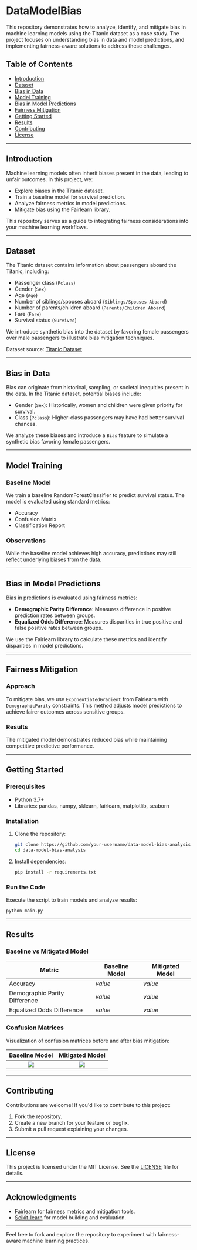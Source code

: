 # DataModelBias
This repository demonstrates how to analyze, identify, and mitigate bias in machine learning models using the Titanic dataset as a case study. The project focuses on understanding bias in data and model predictions, and implementing fairness-aware solutions to address these challenges.
## Table of Contents
- [Introduction](#introduction)
- [Dataset](#dataset)
- [Bias in Data](#bias-in-data)
- [Model Training](#model-training)
- [Bias in Model Predictions](#bias-in-model-predictions)
- [Fairness Mitigation](#fairness-mitigation)
- [Getting Started](#getting-started)
- [Results](#results)
- [Contributing](#contributing)
- [License](#license)

---

## Introduction
Machine learning models often inherit biases present in the data, leading to unfair outcomes. In this project, we:
- Explore biases in the Titanic dataset.
- Train a baseline model for survival prediction.
- Analyze fairness metrics in model predictions.
- Mitigate bias using the Fairlearn library.

This repository serves as a guide to integrating fairness considerations into your machine learning workflows.

---

## Dataset

The Titanic dataset contains information about passengers aboard the Titanic, including:
- Passenger class (`Pclass`)
- Gender (`Sex`)
- Age (`Age`)
- Number of siblings/spouses aboard (`Siblings/Spouses Aboard`)
- Number of parents/children aboard (`Parents/Children Aboard`)
- Fare (`Fare`)
- Survival status (`Survived`)

We introduce synthetic bias into the dataset by favoring female passengers over male passengers to illustrate bias mitigation techniques.

Dataset source: [Titanic Dataset](https://web.stanford.edu/class/archive/cs/cs109/cs109.1166/stuff/titanic.csv)

---

## Bias in Data
Bias can originate from historical, sampling, or societal inequities present in the data. In the Titanic dataset, potential biases include:
- Gender (`Sex`): Historically, women and children were given priority for survival.
- Class (`Pclass`): Higher-class passengers may have had better survival chances.

We analyze these biases and introduce a `Bias` feature to simulate a synthetic bias favoring female passengers.

---

## Model Training

### Baseline Model
We train a baseline RandomForestClassifier to predict survival status. The model is evaluated using standard metrics:
- Accuracy
- Confusion Matrix
- Classification Report

### Observations
While the baseline model achieves high accuracy, predictions may still reflect underlying biases from the data.

---

## Bias in Model Predictions
Bias in predictions is evaluated using fairness metrics:
- **Demographic Parity Difference**: Measures difference in positive prediction rates between groups.
- **Equalized Odds Difference**: Measures disparities in true positive and false positive rates between groups.

We use the Fairlearn library to calculate these metrics and identify disparities in model predictions.

---

## Fairness Mitigation

### Approach
To mitigate bias, we use `ExponentiatedGradient` from Fairlearn with `DemographicParity` constraints. This method adjusts model predictions to achieve fairer outcomes across sensitive groups.

### Results
The mitigated model demonstrates reduced bias while maintaining competitive predictive performance.

---

## Getting Started

### Prerequisites
- Python 3.7+
- Libraries: pandas, numpy, sklearn, fairlearn, matplotlib, seaborn

### Installation
1. Clone the repository:
   ```bash
   git clone https://github.com/your-username/data-model-bias-analysis.git
   cd data-model-bias-analysis
   ```
2. Install dependencies:
   ```bash
   pip install -r requirements.txt
   ```

### Run the Code
Execute the script to train models and analyze results:
```bash
python main.py
```

---

## Results

### Baseline vs Mitigated Model

| Metric                       | Baseline Model | Mitigated Model |
|------------------------------|----------------|-----------------|
| Accuracy                     | _value_        | _value_         |
| Demographic Parity Difference| _value_        | _value_         |
| Equalized Odds Difference    | _value_        | _value_         |

### Confusion Matrices
Visualization of confusion matrices before and after bias mitigation:

Baseline Model | Mitigated Model
:--------------:|:----------------:
![](images/baseline_cm.png) | ![](images/mitigated_cm.png)

---

## Contributing

Contributions are welcome! If you'd like to contribute to this project:
1. Fork the repository.
2. Create a new branch for your feature or bugfix.
3. Submit a pull request explaining your changes.

---

## License

This project is licensed under the MIT License. See the [LICENSE](LICENSE) file for details.

---

## Acknowledgments

- [Fairlearn](https://fairlearn.org/) for fairness metrics and mitigation tools.
- [Scikit-learn](https://scikit-learn.org/) for model building and evaluation.

---

Feel free to fork and explore the repository to experiment with fairness-aware machine learning practices.
